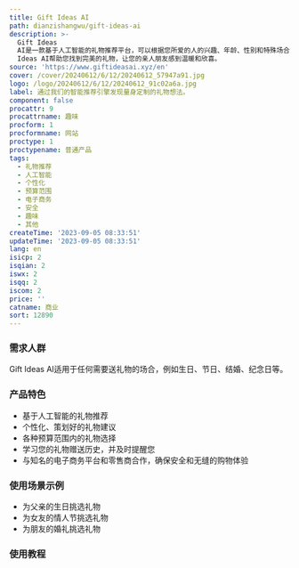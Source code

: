 ```yaml
---
title: Gift Ideas AI
path: dianzishangwu/gift-ideas-ai
description: >-
  Gift Ideas
  AI是一款基于人工智能的礼物推荐平台，可以根据您所爱的人的兴趣、年龄、性别和特殊场合，为您提供个性化、策划好的礼物建议。我们的平台提供各种预算范围内的礼物选择，确保您能找到完美的礼物，而不会让您破产。此外，我们的平台还可以学习您的礼物赠送历史，并及时提醒您，帮助您保持组织和准备每个特殊场合的礼物。我们与知名的电子商务平台和零售商合作，确保安全和无缝的购物体验。让Gift
  Ideas AI帮助您找到完美的礼物，让您的亲人朋友感到温暖和欣喜。
source: 'https://www.giftideasai.xyz/en'
cover: /cover/20240612/6/12/20240612_57947a91.jpg
logo: /logo/20240612/6/12/20240612_91c02a6a.jpg
label: 通过我们的智能推荐引擎发现量身定制的礼物想法。
component: false
procattr: 9
procattrname: 趣味
procform: 1
procformname: 网站
proctype: 1
proctypename: 普通产品
tags:
  - 礼物推荐
  - 人工智能
  - 个性化
  - 预算范围
  - 电子商务
  - 安全
  - 趣味
  - 其他
createTime: '2023-09-05 08:33:51'
updateTime: '2023-09-05 08:33:51'
lang: en
isicp: 2
isqian: 2
iswx: 2
isqq: 2
iscom: 2
price: ''
catname: 商业
sort: 12890
---
```




### 需求人群
Gift Ideas AI适用于任何需要送礼物的场合，例如生日、节日、结婚、纪念日等。

### 产品特色
- 基于人工智能的礼物推荐
- 个性化、策划好的礼物建议
- 各种预算范围内的礼物选择
- 学习您的礼物赠送历史，并及时提醒您
- 与知名的电子商务平台和零售商合作，确保安全和无缝的购物体验

### 使用场景示例
- 为父亲的生日挑选礼物
- 为女友的情人节挑选礼物
- 为朋友的婚礼挑选礼物

### 使用教程


  
